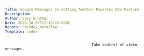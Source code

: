```yaml
---
Title: Google Messages Is Getting Another Powerful New Feature
Description: 
Author: Cory Gunther
Date: 2025-10-07T17:18:13.000Z
Robots: noindex,nofollow
Template: index
---
```


                                            Take control of video messages. 
                                        